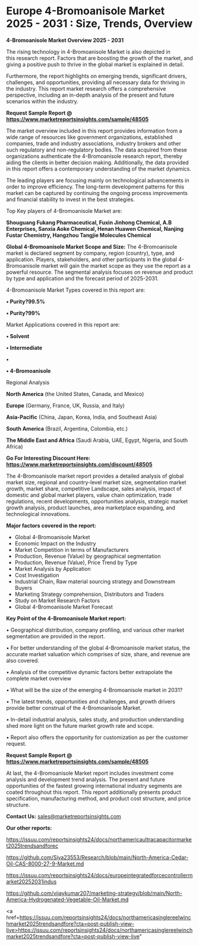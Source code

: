 # Europe 4-Bromoanisole Market 2025 - 2031 : Size, Trends, Overview

<Strong> 4-Bromoanisole Market Overview 2025 - 2031</strong>

The rising technology in 4-Bromoanisole Market is also depicted in this research report. Factors that are boosting the growth of the market, and giving a positive push to thrive in the global market is explained in detail.

Furthermore, the report highlights on emerging trends, significant drivers, challenges, and opportunities, providing all necessary data for thriving in the industry. This report market research offers a comprehensive perspective, including an in-depth analysis of the present and future scenarios within the industry.

<strong>Request Sample Report @ <a href=https://www.marketreportsinsights.com/sample/48505>https://www.marketreportsinsights.com/sample/48505</a></strong>

The market overview included in this report provides information from a wide range of resources like government organizations, established companies, trade and industry associations, industry brokers and other such regulatory and non-regulatory bodies. The data acquired from these organizations authenticate the 4-Bromoanisole research report, thereby aiding the clients in better decision making. Additionally, the data provided in this report offers a contemporary understanding of the market dynamics.

The leading players are focusing mainly on technological advancements in order to improve efficiency. The long-term development patterns for this market can be captured by continuing the ongoing process improvements and financial stability to invest in the best strategies.

Top Key players of 4-Bromoanisole Market are:

<strong>Shouguang Fukang Pharmaceutical, Fuxin Jinhong Chemical, A.B Enterprises, Sanxia Aoke Chemical, Henan Huawen Chemical, Nanjing Fustar Chemistry, Hangzhou Tangjie Molecules Chemical</strong>

<strong><b>Global 4-Bromoanisole Market Scope and Size:</b></strong>
The 4-Bromoanisole market is declared segment by company, region (country), type, and application. Players, stakeholders, and other participants in the global 4-Bromoanisole market will gain the market scope as they use the report as a powerful resource. The segmental analysis focuses on revenue and product by type and application and the forecast period of 2025-2031.

4-Bromoanisole Market Types covered in this report are:

<strong>•  Purity?99.5%

•  Purity?99%</strong>

Market Applications covered in this report are:

<strong>•  Solvent

•  Intermediate

•  

•  4-Bromoanisole</strong> 

Regional Analysis

<strong>North America</strong> (the United States, Canada, and Mexico)

<strong>Europe</strong> (Germany, France, UK, Russia, and Italy)

<strong>Asia-Pacific</strong> (China, Japan, Korea, India, and Southeast Asia)

<strong>South America</strong> (Brazil, Argentina, Colombia, etc.)

<strong>The Middle East and Africa</strong> (Saudi Arabia, UAE, Egypt, Nigeria, and South Africa)

<strong>Go For Interesting Discount Here: <a href=https://www.marketreportsinsights.com/discount/48505>https://www.marketreportsinsights.com/discount/48505</a></strong>

The 4-Bromoanisole market report provides a detailed analysis of global market size, regional and country-level market size, segmentation market growth, market share, competitive Landscape, sales analysis, impact of domestic and global market players, value chain optimization, trade regulations, recent developments, opportunities analysis, strategic market growth analysis, product launches, area marketplace expanding, and technological innovations.

<strong><b>Major factors covered in the report:</b></strong>
<ul>
  <li>Global 4-Bromoanisole Market </li>
  <li>Economic Impact on the Industry</li>
  <li>Market Competition in terms of Manufacturers</li>
  <li>Production, Revenue (Value) by geographical segmentation</li>
  <li>Production, Revenue (Value), Price Trend by Type</li>
  <li>Market Analysis by Application</li>
  <li>Cost Investigation</li>
  <li>Industrial Chain, Raw material sourcing strategy and Downstream Buyers</li>
  <li>Marketing Strategy comprehension, Distributors and Traders</li>
  <li>Study on Market Research Factors</li>
  <li>Global 4-Bromoanisole Market Forecast</li>
</ul>

<strong><b>Key Point of the 4-Bromoanisole Market report:</b></strong>

• Geographical distribution, company profiling, and various other market segmentation are provided in the report.

• For better understanding of the global 4-Bromoanisole market status, the accurate market valuation which comprises of size, share, and revenue are also covered.

• Analysis of the competitive dynamic factors better extrapolate the complete market overview

• What will be the size of the emerging 4-Bromoanisole market in 2031?

• The latest trends, opportunities and challenges, and growth drivers provide better construal of the 4-Bromoanisole Market.

• In-detail industrial analysis, sales study, and production understanding shed more light on the future market growth rate and scope.

• Report also offers the opportunity for customization as per the customer request.

<strong>Request Sample Report @ <a href=https://www.marketreportsinsights.com/sample/48505>https://www.marketreportsinsights.com/sample/48505</a></strong>

At last, the 4-Bromoanisole Market report includes investment come analysis and development trend analysis. The present and future opportunities of the fastest growing international industry segments are coated throughout this report. This report additionally presents product specification, manufacturing method, and product cost structure, and price structure.

<strong>Contact Us:</strong>
sales@marketreportsinsights.com

<strong>Our other reports:</strong>

<a href=https://issuu.com/reportsinsights24/docs/northamericaultracapacitormarket2025trendsandforec>https://issuu.com/reportsinsights24/docs/northamericaultracapacitormarket2025trendsandforec</a>

<a href=https://github.com/Siya23553/Research/blob/main/North-America-Cedar-Oil-CAS-8000-27-9-Market.md>https://github.com/Siya23553/Research/blob/main/North-America-Cedar-Oil-CAS-8000-27-9-Market.md</a>

<a href=https://issuu.com/reportsinsights24/docs/europeintegratedforcecontrollermarket20252031indus>https://issuu.com/reportsinsights24/docs/europeintegratedforcecontrollermarket20252031indus</a>

<a href=https://github.com/vijaykumar207/marketing-strategy/blob/main/North-America-Hydrogenated-Vegetable-Oil-Market.md>https://github.com/vijaykumar207/marketing-strategy/blob/main/North-America-Hydrogenated-Vegetable-Oil-Market.md</a>

<a href=https://issuu.com/reportsinsights24/docs/northamericasinglereelwinchmarket2025trendsandfore?cta=post-publish-view-live>https://issuu.com/reportsinsights24/docs/northamericasinglereelwinchmarket2025trendsandfore?cta=post-publish-view-live</a>"
